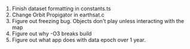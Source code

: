 1. Finish dataset formatting in constants.ts
2. Change Orbit Propigator in earthsat.c
3. Figure out freezing bug. Objects don't play unless interacting with the map
4. Figure out why -O3 breaks build
5. Figure out what app does with data epoch over 1 year.